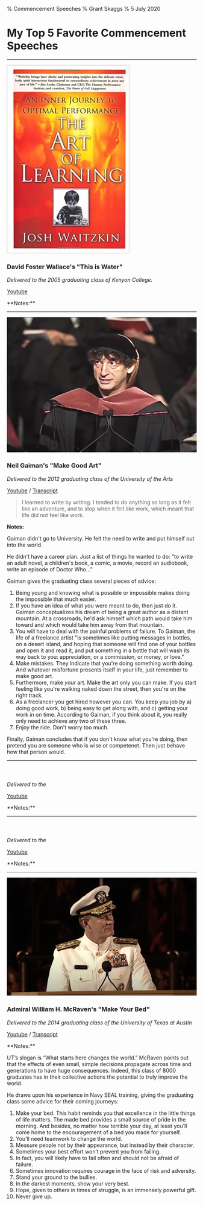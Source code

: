 % Commencement Speeches 
% Grant Skaggs 
% 5 July 2020

<link rel="stylesheet" href="../css/posts.css">

# My Top 5 Favorite Commencement Speeches 



<hr>

<img src="../resources/2020_books/taol.jpg" alt="The Art of Learning Book Cover" class="book-cover"> 

### David Foster Wallace's "This is Water"

*Delivered to the 2005 graduating class of Kenyon College.*

<div class="description">
<a href="https://www.youtube.com/watch?v=8CrOL-ydFMI">Youtube</a>
</div>

<p style="clear: both;"></p>
**Notes:**

<hr>

<img src="../resources/commencement/gaiman.png" alt="Neil Gaiman's Make Good Art" class="book-cover"> 

### Neil Gaiman's "Make Good Art"
 
*Delivered to the 2012 graduating class of the University of the Arts*

<div class="description">
<a href="https://www.youtube.com/watch?v=ikAb-NYkseI">Youtube</a> /
<a href="https://jamesclear.com/great-speeches/make-good-art-by-neil-gaiman">Transcript</a>
</div>

<p style="clear: both;"></p>

> I learned to write by writing. I tended to do anything as long as it felt like an adventure, and to stop when it felt like work, which meant that life did not feel like work. 

**Notes:** 

Gaiman didn't go to University. He felt the need to write and put himself out into the world.

He didn't have a career plan. Just a list of things he wanted to do: "to write an adult novel, a children's book, a comic, a movie, record an audiobook, write an episode of Doctor Who…"

Gaiman gives the graduating class several pieces of advice:

1. Being young and knowing what is possible or impossible makes doing the impossible that much easier.
1. If you have an idea of what you were meant to do, then just do it. Gaiman conceptualizes his dream of being a great author as a distant mountain. At a crossroads, he'd ask himself which path would take him toward and which would take him away from that mountain.
1. You will have to deal with the painful problems of failure. To Gaiman, the life of a freelance artist "is sometimes like putting messages in bottles, on a desert island, and hoping that someone will find one of your bottles and open it and read it, and put something in a bottle that will wash its way back to you: appreciation, or a commission, or money, or love."
1. Make mistakes. They indicate that you're doing something worth doing. And whatever misfortune presents itself in your life, just remember to make good art.
1. Furthermore, make *your* art. Make the art only you can make. If you start feeling like you're walking naked down the street, then you're on the right track.
1. As a freelancer you get hired however you can. You keep you job by a) doing good work, b) being easy to get along with, and c) getting your work in on time. According to Gaiman, if you think about it, you really only need to achieve any two of these three.
1. Enjoy the ride. Don't worry too much.

Finally, Gaiman concludes that if you don't know what you're doing, then pretend you are someone who is wise or competenet. Then just behave how that person would.


<hr>

<img src="" alt="" class="book-cover"> 

### 

*Delivered to the*

<div class="description">
<a href="">Youtube</a>
</div>

<p style="clear: both;"></p>
**Notes:**

<hr>

<img src="" alt="" class="book-cover"> 

### 

*Delivered to the*

<div class="description">
<a href="">Youtube</a>
</div>

<p style="clear: both;"></p>
**Notes:**

<hr>

<img src="../resources/commencement/mc-raven.png" alt="Mc Raven's Make Your Bed" class="book-cover"> 

### Admiral William H. McRaven's "Make Your Bed"

*Delivered to the 2014 graduating class of the University of Texas at Austin*

<div class="description">
<a href="https://www.youtube.com/watch?v=pxBQLFLei70">Youtube</a> /
<a href="https://jamesclear.com/great-speeches/make-your-bed-by-admiral-william-h-mcraven">Transcript</a>
</div>

<p style="clear: both;"></p>
**Notes:**

UT’s slogan is “What starts here changes the world.” McRaven points out that the effects of even small, simple decisions propagate across time and generations to have huge consequences. Indeed, this class of 8000 graduates has in their collective actions the potential to truly improve the world.

He draws upon his experience in Navy SEAL training, giving the graduating class some advice for their coming journeys:

1. Make your bed. This habit reminds you that excellence in the little things of life matters. The made bed provides a small source of pride in the morning. And besides, no matter how terrible your day, at least you’ll come home to the encouragement of a bed you made for yourself.
1. You’ll need teamwork to change the world.
1. Measure people not by their appearance, but instead by their character.
1. Sometimes your best effort won’t prevent you from failing.
1. In fact, you will likely have to fail often and should not be afraid of failure.
1. Sometimes innovation requires courage in the face of risk and adversity.
1. Stand your ground to the bullies.
1. In the darkest moments, show your very best.
1. Hope, given to others in times of struggle, is an immensely powerful gift.
1. Never give up.


